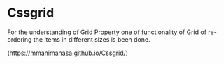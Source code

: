 # Cssgrid

For the understanding of Grid Property one of functionality of Grid of re-ordering the items in different sizes is been done.

(https://mmanimanasa.github.io/Cssgrid/)
